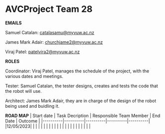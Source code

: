 # AVCProject Team 28

**EMAILS**

Samuel Catalan: catalasamu@myvuw.ac.nz

James Mark Adair: churchjame2@myvuw.ac.nz

Viraj Patel: patelvira2@myvuw.ac.nz

**ROLES**

Coordinator: Viraj Patel, manages the schedule of the project, with the various dates and meetings.

Tester: Samuel Catalan, the tester designs, creates and tests the code that the robot will use. 

Architect: James Mark Adair, they are in charge of the design of the robot being used and buidling it. 



**ROAD MAP**
| Start date | Task Decription | Responsible Team Member | End Date | Outcome |
|----------|----------|----------|----------|----------|
|12/05/2023|          |          |          |          |
|          |          |          |          |          |
|          |          |          |          |          |
|          |          |          |          |          | 
